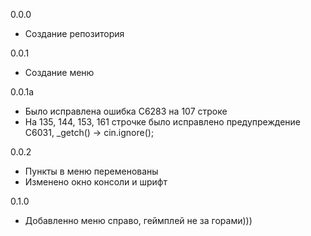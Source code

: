 0.0.0
- Создание репозитория

0.0.1
- Создание меню

0.0.1a
- Было исправлена ошибка C6283 на 107 строке
- На 135, 144, 153, 161 строчке было исправлено предупреждение C6031, _getch() -> cin.ignore();

0.0.2
- Пункты в меню переменованы
- Изменено окно консоли и шрифт

 0.1.0
- Добавленно меню справо, геймплей не за горами)))

